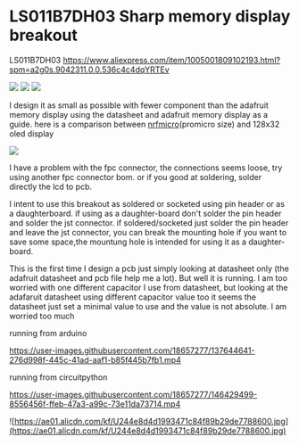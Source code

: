 # LS011B7DH03 Sharp memory display breakout
LS011B7DH03 https://www.aliexpress.com/item/1005001809102193.html?spm=a2g0s.9042311.0.0.536c4c4dqYRTEv

![](https://i.imgur.com/EkvLsx7.jpeg)
![](https://i.imgur.com/TXG6VWD.jpeg)
![](https://i.imgur.com/CXY70i6.jpeg)

I design it as small as possible with fewer component than the adafruit memory display using the datasheet and adafruit memory display as a guide.
here is a comparison between [nrfmicro](https://github.com/joric/nrfmicro)(promicro size) and 128x32 oled display

![](https://cdn.discordapp.com/attachments/920911115414814751/921093724509962290/IMG_20210911_230619.jpg)

I have a problem with the fpc connector, the connections seems loose, try using another fpc connector bom. or if you good at soldering, solder directly the lcd to pcb.

I intent to use this breakout as soldered or socketed using pin header or as a daughterboard. if using as a daughter-board don't solder the pin header and solder the jst connector. if soldered/socketed just solder the pin header and leave the jst connector, you can break the mounting hole if you want to save some space,the mountung hole is intended for using it as a daughter-board.

This is the first time I design a pcb just simply looking at datasheet only (the adafruit datasheet and pcb file help me a lot). But well it is running. I am too worried with one different capacitor I use from datasheet, but looking at the adafaruit datasheet using different capacitor value too it seems the datasheet just set a minimal value to use and the value is not absolute. I am worried too much

running from arduino

https://user-images.githubusercontent.com/18657277/137644641-276d998f-445c-41ad-aaf1-b85f445b7fb1.mp4

running from circuitpython

https://user-images.githubusercontent.com/18657277/146429499-8556456f-ffeb-47a3-a99c-73e11da73714.mp4

![https://ae01.alicdn.com/kf/U244e8d4d1993471c84f89b29de7788600.jpg](https://ae01.alicdn.com/kf/U244e8d4d1993471c84f89b29de7788600.jpg)


